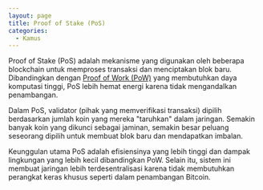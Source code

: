 ```yaml
---
layout: page
title: Proof of Stake (PoS)
categories:
  - Kamus
---
```


Proof of Stake (PoS) adalah mekanisme yang digunakan oleh beberapa blockchain untuk memproses transaksi dan menciptakan blok baru. Dibandingkan dengan [Proof of Work (PoW)](https://rojocrypto.com/proof-of-work/) yang membutuhkan daya komputasi tinggi, PoS lebih hemat energi karena tidak mengandalkan penambangan.

Dalam PoS, validator (pihak yang memverifikasi transaksi) dipilih berdasarkan jumlah koin yang mereka "taruhkan" dalam jaringan. Semakin banyak koin yang dikunci sebagai jaminan, semakin besar peluang seseorang dipilih untuk membuat blok baru dan mendapatkan imbalan.

Keunggulan utama PoS adalah efisiensinya yang lebih tinggi dan dampak lingkungan yang lebih kecil dibandingkan PoW. Selain itu, sistem ini membuat jaringan lebih terdesentralisasi karena tidak membutuhkan perangkat keras khusus seperti dalam penambangan Bitcoin.